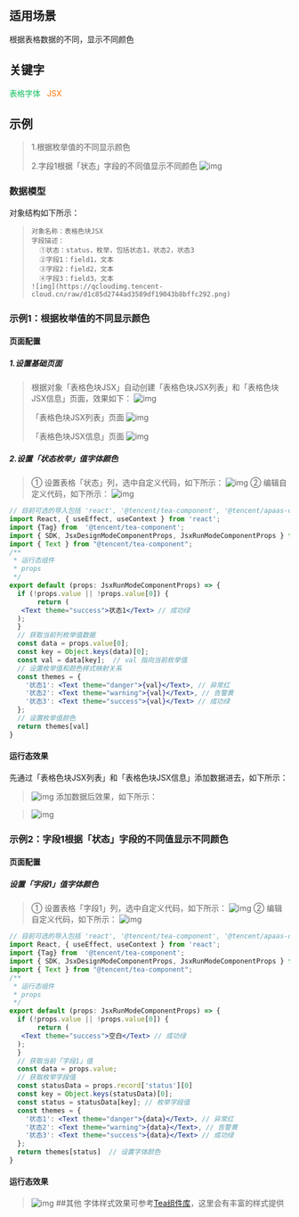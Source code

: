    
## 适用场景

根据表格数据的不同，显示不同颜色

## 关键字

<font color ="#0abf5b">表格字体&nbsp;&nbsp;</font>
<font color ="#ff7200">JSX&nbsp;&nbsp;</font>

## 示例

>1.根据枚举值的不同显示颜色
>
>2.字段1根据「状态」字段的不同值显示不同颜色
>![img](https://qcloudimg.tencent-cloud.cn/raw/0ff451ac5244cf253d6a323b9472bfb0.png)
### 数据模型

对象结构如下所示：

>     对象名称：表格色块JSX
>     字段描述：
>       ①状态：status，枚举，包括状态1，状态2，状态3
>       ②字段1：field1，文本
>       ③字段2：field2，文本
>       ④字段3：field3，文本
>     ![img](https://qcloudimg.tencent-cloud.cn/raw/d1c85d2744ad3589df19043b8bffc292.png)
### 示例1：根据枚举值的不同显示颜色

#### 页面配置

##### 1.设置基础页面

> 根据对象「表格色块JSX」自动创建「表格色块JSX列表」和「表格色块JSX信息」页面，效果如下：
> ![img](https://qcloudimg.tencent-cloud.cn/raw/72eaf3a568602b4c594ef3c7f1cb535b.png)
>
> 「表格色块JSX列表」页面
> ![img](https://qcloudimg.tencent-cloud.cn/raw/ce17253c52ab13ed19e6e79d18a98e47.png)
>
> 「表格色块JSX信息」页面
> ![img](https://qcloudimg.tencent-cloud.cn/raw/936aad1d397073ba8d148d9c8baf83da.png)
##### 2.设置「状态枚举」值字体颜色

> ① 设置表格「状态」列，选中自定义代码，如下所示：
> ![img](https://qcloudimg.tencent-cloud.cn/raw/86a2d7b3f139548ac4a730fed8eceaf8.png)
> ② 编辑自定义代码，如下所示：
> ![img](https://qcloudimg.tencent-cloud.cn/raw/8439731530127fa6f2f6cc00bee94c48.png)
``` jsx
// 目前可选的导入包括 'react', '@tencent/tea-component', '@tencent/apaas-component-sdk'
import React, { useEffect, useContext } from 'react';
import {Tag} from  '@tencent/tea-component';
import { SDK, JsxDesignModeComponentProps, JsxRunModeComponentProps } from '@tencent/apaas-component-sdk';
import { Text } from "@tencent/tea-component";
/**
 * 运行态组件
 * props
 */
export default (props: JsxRunModeComponentProps) => {
  if (!props.value || !props.value[0]) {
       return (
   <Text theme="success">状态1</Text> // 成功绿
  );
  }
  // 获取当前列枚举值数据
  const data = props.value[0];
  const key = Object.keys(data)[0];
  const val = data[key];  // val 指向当前枚举值
  // 设置枚举值和颜色样式映射关系
  const themes = {
    '状态1': <Text theme="danger">{val}</Text>, // 异常红
    '状态2': <Text theme="warning">{val}</Text>, // 告警黄
    '状态3': <Text theme="success">{val}</Text> // 成功绿
  };
  // 设置枚举值颜色
  return themes[val]
}
```

#### 运行态效果

先通过「表格色块JSX列表」和「表格色块JSX信息」添加数据进去，如下所示：

>![img](https://qcloudimg.tencent-cloud.cn/raw/4d339e4072372a5a6d97ce1b4405e07c.png)
添加数据后效果，如下所示：

>![img](https://qcloudimg.tencent-cloud.cn/raw/2f7240afed05c157368b04ef32b26953.png)
### 示例2：字段1根据「状态」字段的不同值显示不同颜色

#### 页面配置

##### 设置「字段1」值字体颜色

> ① 设置表格「字段1」列，选中自定义代码，如下所示：
> ![img](https://qcloudimg.tencent-cloud.cn/raw/852eb97c3afedf9d6951b8beefbc835d.png)
> ② 编辑自定义代码，如下所示：
> ![img](https://qcloudimg.tencent-cloud.cn/raw/b4383c6183a86c9b9eb5037559430cfa.png)
``` jsx
// 目前可选的导入包括 'react', '@tencent/tea-component', '@tencent/apaas-component-sdk'
import React, { useEffect, useContext } from 'react';
import {Tag} from  '@tencent/tea-component';
import { SDK, JsxDesignModeComponentProps, JsxRunModeComponentProps } from '@tencent/apaas-component-sdk';
import { Text } from "@tencent/tea-component";
/**
 * 运行态组件
 * props
 */
export default (props: JsxRunModeComponentProps) => {
  if (!props.value || !props.value[0]) {
       return (
   <Text theme="success">空白</Text> // 成功绿
  );
  }
  // 获取当前「字段1」值
  const data = props.value;
  // 获取枚举字段值
  const statusData = props.record['status'][0]
  const key = Object.keys(statusData)[0];
  const status = statusData[key]; // 枚举字段值
  const themes = {
    '状态1': <Text theme="danger">{data}</Text>, // 异常红
    '状态2': <Text theme="warning">{data}</Text>, // 告警黄
    '状态3': <Text theme="success">{data}</Text> // 成功绿
  };
  return themes[status]  // 设置字体颜色
}
```

#### 运行态效果

>![img](https://qcloudimg.tencent-cloud.cn/raw/ac5c8d6729e218d93991f763a021e509.png)
##其他
字体样式效果可参考[Tea组件库](http://tea.tencent.com/component/text)，这里会有丰富的样式提供
